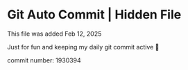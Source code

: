 # Git Auto Commit | Hidden File

This file was added Feb 12, 2025

Just for fun and keeping my daily git commit active 🤪

commit number: 1930394
